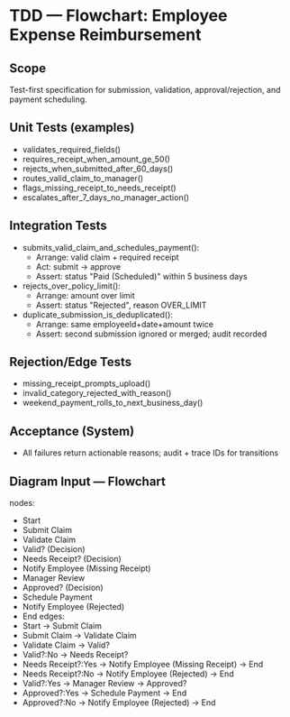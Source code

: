 # TDD — Flowchart: Employee Expense Reimbursement

## Scope
Test-first specification for submission, validation, approval/rejection, and payment scheduling.

## Unit Tests (examples)
- validates_required_fields()
- requires_receipt_when_amount_ge_50()
- rejects_when_submitted_after_60_days()
- routes_valid_claim_to_manager()
- flags_missing_receipt_to_needs_receipt()
- escalates_after_7_days_no_manager_action()

## Integration Tests
- submits_valid_claim_and_schedules_payment():
  - Arrange: valid claim + required receipt
  - Act: submit → approve
  - Assert: status "Paid (Scheduled)" within 5 business days
- rejects_over_policy_limit():
  - Arrange: amount over limit
  - Assert: status "Rejected", reason OVER_LIMIT
- duplicate_submission_is_deduplicated():
  - Arrange: same employeeId+date+amount twice
  - Assert: second submission ignored or merged; audit recorded

## Rejection/Edge Tests
- missing_receipt_prompts_upload()
- invalid_category_rejected_with_reason()
- weekend_payment_rolls_to_next_business_day()

## Acceptance (System)
- All failures return actionable reasons; audit + trace IDs for transitions

## Diagram Input — Flowchart
nodes:
  - Start
  - Submit Claim
  - Validate Claim
  - Valid? (Decision)
  - Needs Receipt? (Decision)
  - Notify Employee (Missing Receipt)
  - Manager Review
  - Approved? (Decision)
  - Schedule Payment
  - Notify Employee (Rejected)
  - End
edges:
  - Start -> Submit Claim
  - Submit Claim -> Validate Claim
  - Validate Claim -> Valid?
  - Valid?:No -> Needs Receipt?
  - Needs Receipt?:Yes -> Notify Employee (Missing Receipt) -> End
  - Needs Receipt?:No -> Notify Employee (Rejected) -> End
  - Valid?:Yes -> Manager Review -> Approved?
  - Approved?:Yes -> Schedule Payment -> End
  - Approved?:No -> Notify Employee (Rejected) -> End
